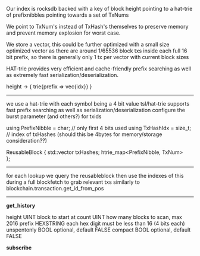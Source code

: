 Our index is rocksdb backed with a key of block height pointing to a hat-trie of prefixnibbles pointing towards a set of TxNums

We point to TxNum's instead of TxHash's themselves to preserve memory and prevent memory explosion for worst case.

We store a vector, this could be further optimized with a small size optimized vector as there are around 1/65536 block txs inside each full 16 bit prefix, so there is generally only 1 tx per vector with current block sizes


HAT-trie provides very efficient and cache-friendly prefix searching as well as extremely fast serialization/deserialization.


height -> {
    trie{prefix => vec{idx}}
}

----

we use a hat-trie with each symbol being a 4 bit value
tsl/hat-trie supports fast prefix searching as well as serialization/deserialization
configure the burst parameter (and others?) for txids


using PrefixNibble = char; // only first 4 bits used
using TxHashIdx = size_t; // index of txHashes (should this be 4bytes for memory/storage consideration??)

ReusableBlock
{
    std::vector<TxHash> txHashes;
    htrie_map<PrefixNibble, TxNum>  
};

---

for each lookup we query the reusableblock then use the indexes of this during a full blockfetch to grab relevant txs
similarly to blockchain.transaction.get_id_from_pos


---


**get_history**

height UINT block to start at
count UINT how many blocks to scan, max 2016
prefix HEXSTRING each hex digit must be less than 16 (4 bits each)
unspentonly BOOL optional, default FALSE
compact BOOL optional, default FALSE


**subscribe**
